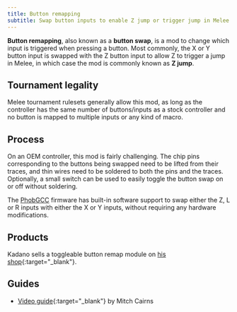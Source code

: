 ```yaml
---
title: Button remapping
subtitle: Swap button inputs to enable Z jump or trigger jump in Melee.
---
```


**Button remapping**, also known as a **button swap**, is a mod to change which input is triggered when pressing a button. Most commonly, the X or Y button input is swapped with the Z button input to allow Z to trigger a jump in Melee, in which case the mod is commonly known as **Z jump**.

## Tournament legality

Melee tournament rulesets generally allow this mod, as long as the controller has the same number of buttons/inputs as a stock controller and no button is mapped to multiple inputs or any kind of macro.

## Process

On an OEM controller, this mod is fairly challenging. The chip pins corresponding to the buttons being swapped need to be lifted from their traces, and thin wires need to be soldered to both the pins and the traces. Optionally, a small switch can be used to easily toggle the button swap on or off without soldering.

The [PhobGCC](/compendium/boards#phobgcc) firmware has built-in software support to swap either the Z, L or R inputs with either the X or Y inputs, without requiring any hardware modifications.

## Products

Kadano sells a toggleable button remap module on [his shop](https://kadano.biz){:target="_blank"}.

## Guides

- [Video guide](https://www.youtube.com/watch?v=pXkwwkJsQvo){:target="_blank"} by Mitch Cairns
